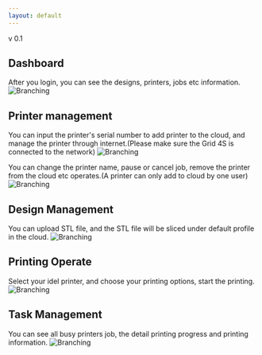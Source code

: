 ```yaml
---
layout: default
---
```


v 0.1


## Dashboard

After you login, you can see the designs, printers, jobs etc information.
![Branching](https://cdn.magicfirm.com/images/spark00.png-q75)

## Printer management

You can input the printer's serial number to add printer to the cloud, and manage the printer through internet.(Please make sure the Grid 4S is connected to the network)
![Branching](https://cdn.magicfirm.com/images/spark02.png-q75)

You can change the printer name, pause or cancel job, remove the printer from the cloud etc operates.(A printer can only add to cloud by one user)
![Branching](https://cdn.magicfirm.com/images/spark01.png-q75)

## Design Management

You can upload STL file, and the STL file will be sliced under default profile in the cloud.
![Branching](https://cdn.magicfirm.com/images/spark03.png-q75)

## Printing Operate

Select your idel printer, and choose your printing options, start the printing.
![Branching](https://cdn.magicfirm.com/images/spark04.png-q75)

## Task Management

You can see all busy printers job, the detail printing progress and printing information.
![Branching](https://cdn.magicfirm.com/images/spark05.png-q75)


